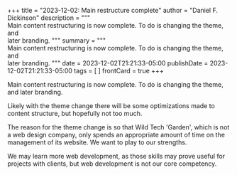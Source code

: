 +++
title = "2023-12-02: Main restructure complete"
author = "Daniel F. Dickinson"
description = """\
Main content restructuring is now complete. To do is changing the theme, and \
later branding.
"""
summary = """\
Main content restructuring is now complete. To do is changing the theme, and \
later branding.
"""
date = 2023-12-02T21:21:33-05:00
publishDate = 2023-12-02T21:21:33-05:00
tags = [
]
frontCard = true
+++

Main content restructuring is now complete. To do is changing the theme, and
later branding.

Likely with the theme change there will be some optimizations made to content
structure, but hopefully not too much.

The reason for the theme change is so that Wild Tech 'Garden', which is not a
web design company, only spends an appropriate amount of time on the management
of its website. We want to play to our strengths.

We may learn more web development, as those skills may prove useful for projects
with clients, but web development is not our core competency.
